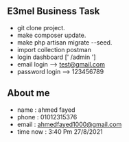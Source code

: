 
## E3mel Business Task

- git clone project.
- make composer update.
- make php artisan migrate --seed.
- import collection postman
- login dashboard [' /admin ']
- email login --> test@gmail.com
- password login --> 123456789

## About me

- name  : ahmed fayed
- phone : 01012315376
- email : ahmedfayed1000@gmail.com
- time now : 3:40 Pm  27/8/2021
